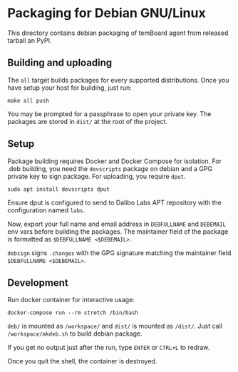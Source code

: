 # Packaging for Debian GNU/Linux

This directory contains debian packaging of temBoard agent from released tarball
an PyPI.


## Building and uploading

The `all` target builds packages for every supported distributions. Once you
have setup your host for building, just run:

```
make all push
```

You may be prompted for a passphrase to open your private key. The packages are
stored in `dist/` at the root of the project.


## Setup

Package building requires Docker and Docker Compose for isolation. For .deb
building, you need the `devscripts` package on debian and a GPG private key to
sign package. For uploading, you require `dput`.

```
sudo apt install devscripts dput
```

Ensure dput is configured to send to Dalibo Labs APT repository with the
configuration named `labs`.

Now, export your full name and email address in `DEBFULLNAME` and `DEBEMAIL` env
vars before building the packages. The maintainer field of the package is
formatted as `$DEBFULLNAME <$DEBEMAIL>`.

`debsign` signs `.changes` with the GPG signature matching the maintainer field
`$DEBFULLNAME <$DEBEMAIL>`.


## Development

Run docker container for interactive usage:

```
docker-compose run --rm stretch /bin/bash
```

`deb/` is mounted as `/workspace/` and `dist/` is mounted as `/dist/`. Just call
`/workspace/mkdeb.sh` to build debian package.

If you get no output just after the run, type `ENTER` or `CTRL+L` to redraw.

Once you quit the shell, the container is destroyed.
